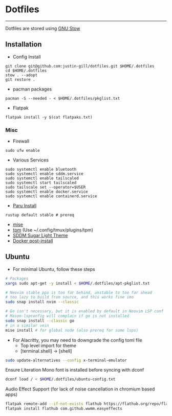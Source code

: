 # Dotfiles
---
Dotfiles are stored using [GNU Stow](https://www.gnu.org/software/stow/)

## Installation
* Config Install
```
git clone git@github.com:justin-gill/dotfiles.git $HOME/.dotfiles
cd $HOME/.dotfiles
stow . --adopt
git restore .
```

* pacman packages
```
pacman -S --needed - < $HOME/.dotfiles/pkglist.txt
```

* Flatpak
```
flatpak install -y $(cat flatpaks.txt)
```

### Misc
* Firewall
```
sudo ufw enable
```
* Various Services
```
sudo systemctl enable bluetooth
sudo systemctl enable sddm.service
sudo systemctl enable tailscaled
sudo systemctl start tailscaled
sudo tailscale set --operator=$USER 
sudo systemctl enable docker.service
sudo systemctl enable containerd.service
```
* [Paru Install](https://github.com/Morganamilo/paru)
```
rustup default stable # prereq
```

* [mise](https://mise.jdx.dev/installing-mise.html)
* [tpm](https://github.com/tmux-plugins/tpm) (Use ~/.config/tmux/plugins/tpm)
* [SDDM Sugar Light Theme](https://github.com/MarianArlt/sddm-sugar-light?tab=readme-ov-file#installing-the-theme)
* [Docker post-install](https://docs.docker.com/engine/install/linux-postinstall/)


## Ubuntu
* For minimal Ubuntu, follow these steps
```bash
# Packages
xargs sudo apt-get -y install < $HOME/.dotfiles/apt-pkglist.txt
```

```bash
# Neovim stable ppa is too far behind, unstable to too far ahead
# too lazy to build from source, and this works fine imo
sudo snap install nvim --classic

# Go isn't necessary, but it is enabled by default in Neovim LSP conf
# Mason-lspconfig will complain if go is not installed
sudo snap install --classic go
# in a similar vein
mise install # for global node (also prereq for some lsps)
```

* For Alacritty, you may need to downgrade the config toml file
    * Top level import for theme
    * [terminal.shell] -> [shell]

```bash
sudo update-alternatives --config x-terminal-emulator
```

Ensure Literation Mono font is installed before syncing with dconf
```bash
dconf load / < $HOME/.dotfiles/ubuntu-config.txt
```

Audio Effect Support (for lack of noise cancellation in chromium based apps)
```bash
flatpak remote-add --if-not-exists flathub https://flathub.org/repo/flathub.flatpakrepo
flatpak install flathub com.github.wwmm.easyeffects
```
